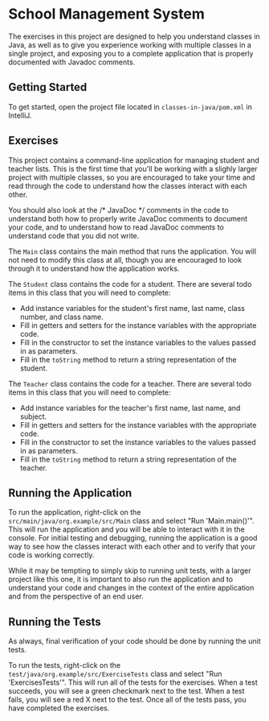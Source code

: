 # School Management System

The exercises in this project are designed to help you understand classes in Java, as well as to give you
experience working with multiple classes in a single project, and exposing you to a complete application
that is properly documented with Javadoc comments.

## Getting Started

To get started, open the project file located in `classes-in-java/pom.xml` in IntelliJ.

## Exercises

This project contains a command-line application for managing student and teacher lists.  This is the first time that
you'll be working with a slighly larger project with multiple classes, so you are encouraged to take your time and
read through the code to understand how the classes interact with each other.

You should also look at the /* JavaDoc */ comments in the code to understand both how to properly write JavaDoc comments
to document your code, and to understand how to read JavaDoc comments to understand code that you did not write.

The `Main` class contains the main method that runs the application.  You will not need to modify this class at all,
though you are encouraged to look through it to understand how the application works.

The `Student` class contains the code for a student.  There are several todo items in this class that you will need to
complete:

- Add instance variables for the student's first name, last name, class number, and class name.
- Fill in getters and setters for the instance variables with the appropriate code.
- Fill in the constructor to set the instance variables to the values passed in as parameters.
- Fill in the `toString` method to return a string representation of the student.

The `Teacher` class contains the code for a teacher.  There are several todo items in this class that you will need to
complete:

- Add instance variables for the teacher's first name, last name, and subject.
- Fill in getters and setters for the instance variables with the appropriate code.
- Fill in the constructor to set the instance variables to the values passed in as parameters.
- Fill in the `toString` method to return a string representation of the teacher.

## Running the Application

To run the application, right-click on the `src/main/java/org.example/src/Main` class and select "Run 'Main.main()'".
This will run the application and you will be able to interact with it in the console.  For initial testing and debugging,
running the application is a good way to see how the classes interact with each other and to verify that your code is working
correctly.

While it may be tempting to simply skip to running unit tests, with a larger project like this one, it is important to
also run the application and to understand your code and changes in the context of the entire application and from
the perspective of an end user.

## Running the Tests

As always, final verification of your code should be done by running the unit tests.

To run the tests, right-click on the `test/java/org.example/src/ExerciseTests` class and select "Run 'ExercisesTests'".
This will run all of the tests for the exercises. When a test succeeds, you will see a green checkmark next to the test.
When a test fails, you will see a red X next to the test.  Once all of the tests pass, you have completed the exercises.


